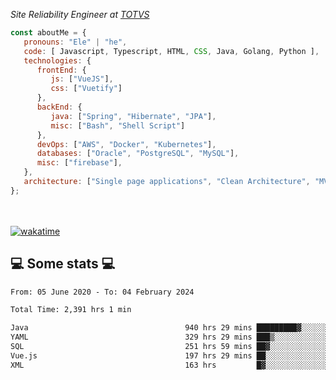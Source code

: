 <p><em>Site Reliability Engineer at <a href="https://www.totvs.com/">TOTVS</a></br>
</em></p>


```javascript
const aboutMe = {
   pronouns: "Ele" | "he",
   code: [ Javascript, Typescript, HTML, CSS, Java, Golang, Python ],
   technologies: {
      frontEnd: {
         js: ["VueJS"],
         css: ["Vuetify"]
      },
      backEnd: {
         java: ["Spring", "Hibernate", "JPA"],
         misc: ["Bash", "Shell Script"]
      },
      devOps: ["AWS", "Docker", "Kubernetes"],
      databases: ["Oracle", "PostgreSQL", "MySQL"],
      misc: ["firebase"],
   },
   architecture: ["Single page applications", "Clean Architecture", "MVC", "Microservices"],
};
```
</br></br>
[![wakatime](https://wakatime.com/badge/user/a3a8ed06-d304-4d6b-bc86-4adc418cdea7.svg)](https://wakatime.com/@a3a8ed06-d304-4d6b-bc86-4adc418cdea7)
<h2>💻 Some stats 💻</h2>

<!--START_SECTION:waka-->

```txt
From: 05 June 2020 - To: 04 February 2024

Total Time: 2,391 hrs 1 min

Java                                   940 hrs 29 mins █████████▓░░░░░░░░░░░░░░░   39.33 %
YAML                                   329 hrs 29 mins ███▒░░░░░░░░░░░░░░░░░░░░░   13.78 %
SQL                                    251 hrs 59 mins ██▓░░░░░░░░░░░░░░░░░░░░░░   10.54 %
Vue.js                                 197 hrs 29 mins ██░░░░░░░░░░░░░░░░░░░░░░░   08.26 %
XML                                    163 hrs         █▓░░░░░░░░░░░░░░░░░░░░░░░   06.82 %
```

<!--END_SECTION:waka-->
